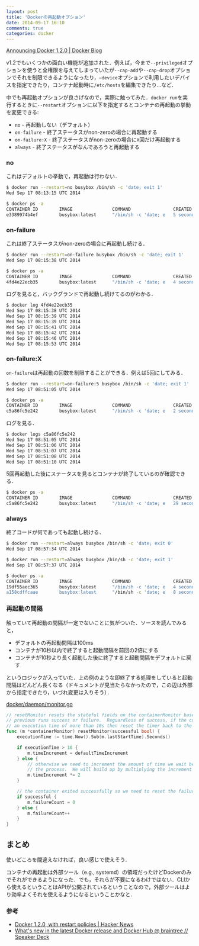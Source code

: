 ```yaml
---
layout: post
title: 'Dockerの再起動オプション'
date: 2014-09-17 16:10
comments: true
categories: docker
---
```


[Announcing Docker 1.2.0 | Docker Blog](http://blog.docker.com/2014/08/announcing-docker-1-2-0/)

v1.2でもいくつかの面白い機能が追加された．例えば，今まで`--privileged`オプションを使うと全権限を与えてしまっていたが`--cap-add`や`--cap-drop`オプションでそれを制限できるようになったり，`–device`オプションで利用したいデバイスを指定できたり，コンテナ起動時に`/etc/hosts`を編集できたり...など．

中でも再起動オプションが良さげなので，実際に触ってみた．`docker run`を実行するときに`--restart`オプションに以下を指定するとコンテナの再起動の挙動を変更できる:

- `no` - 再起動しない（デフォルト）
- `on-failure` - 終了ステータスがnon-zeroの場合に再起動する
- `on-failure:X` - 終了ステータスがnon-zeroの場合に`X`回だけ再起動する
- `always` - 終了ステータスがなんであろうと再起動する

### no

これはデフォルトの挙動で，再起動は行わない．

```bash
$ docker run --restart=no busybox /bin/sh -c 'date; exit 1'
Wed Sep 17 08:13:15 UTC 2014
```

```bash
$ docker ps -a
CONTAINER ID        IMAGE               COMMAND                CREATED             STATUS                     PORTS               NAMES
e3389974b4ef        busybox:latest      "/bin/sh -c 'date; e   5 seconds ago       Exited (1) 4 seconds ago                       jolly_hoover
```

### on-failure

これは終了ステータスがnon-zeroの場合に再起動し続ける．

```bash
$ docker run --restart=on-failure busybox /bin/sh -c 'date; exit 1'
Wed Sep 17 08:15:38 UTC 2014
```

```bash
$ docker ps -a
CONTAINER ID        IMAGE               COMMAND                CREATED             STATUS                         PORTS               NAMES
4fd4e22ecb35        busybox:latest      "/bin/sh -c 'date; e   4 seconds ago       Restarting (1) 1 seconds ago                       trusting_wilson
```

ログを見ると，バックグランドで再起動し続けてるのがわかる．

```bash
$ docker log 4fd4e22ecb35
Wed Sep 17 08:15:38 UTC 2014
Wed Sep 17 08:15:39 UTC 2014
Wed Sep 17 08:15:39 UTC 2014
Wed Sep 17 08:15:41 UTC 2014
Wed Sep 17 08:15:42 UTC 2014
Wed Sep 17 08:15:46 UTC 2014
Wed Sep 17 08:15:53 UTC 2014
```

### on-failure:X

`on-failure`は再起動の回数を制限することができる．例えば5回にしてみる．

```bash
$ docker run --restart=on-failure:5 busybox /bin/sh -c 'date; exit 1'
Wed Sep 17 08:51:05 UTC 2014
```

```bash
$ docker ps -a
CONTAINER ID        IMAGE               COMMAND                CREATED             STATUS                                  PORTS               NAMES
c5a86fc5e242        busybox:latest      "/bin/sh -c 'date; e   2 seconds ago       Restarting (1) Less than a second ago                       cocky_hawking
```

ログを見る．

```bash
$ docker logs c5a86fc5e242
Wed Sep 17 08:51:05 UTC 2014
Wed Sep 17 08:51:06 UTC 2014
Wed Sep 17 08:51:07 UTC 2014
Wed Sep 17 08:51:08 UTC 2014
Wed Sep 17 08:51:10 UTC 2014
```

5回再起動した後にステータスを見るとコンテナが終了しているのが確認できる．

```bash
$ docker ps -a
CONTAINER ID        IMAGE               COMMAND                CREATED             STATUS                      PORTS               NAMES
c5a86fc5e242        busybox:latest      "/bin/sh -c 'date; e   29 seconds ago      Exited (1) 24 seconds ago                       cocky_hawking
```

### always

終了コードが何であっても起動し続ける．

```bash
$ docker run --restart=always busybox /bin/sh -c 'date; exit 0'
Wed Sep 17 08:57:34 UTC 2014
```

```bash
$ docker run --restart=always busybox /bin/sh -c 'date; exit 1'
Wed Sep 17 08:57:37 UTC 2014
```

```bash
$ docker ps -a
CONTAINER ID        IMAGE               COMMAND                CREATED             STATUS                         PORTS               NAMES
19df55aec365        busybox:latest      "/bin/sh -c 'date; e   4 seconds ago       Restarting (1) 1 seconds ago                       drunk_ritchie
a158cdffcaae        busybox:latest      "/bin/sh -c 'date; e   8 seconds ago       Restarting (0) 3 seconds ago                       naughty_mclean
```

### 再起動の間隔

触っていて再起動の間隔が一定でないことに気がついた．ソースを読んでみると，

- デフォルトの再起動間隔は100ms
- コンテナが10秒以内で終了すると起動間隔を前回の2倍にする
- コンテナが10秒より長く起動した後に終了すると起動間隔をデフォルトに戻す

というロジックが入っていた．上の例のような即終了する処理をしていると起動間隔はどんどん長くなる（ドキュメントが見当たらなかったので，この辺は外部から指定できたり，いづれ変更は入りそう）．

[docker/daemon/monitor.go](https://github.com/docker/docker/blob/master/daemon/monitor.go)

```go
// resetMonitor resets the stateful fields on the containerMonitor based on the
// previous runs success or failure.  Reguardless of success, if the container had
// an execution time of more than 10s then reset the timer back to the default
func (m *containerMonitor) resetMonitor(successful bool) {
    executionTime := time.Now().Sub(m.lastStartTime).Seconds()

    if executionTime > 10 {
        m.timeIncrement = defaultTimeIncrement
    } else {
        // otherwise we need to increment the amount of time we wait before restarting
        // the process.  We will build up by multiplying the increment by 2
        m.timeIncrement *= 2
    }

    // the container exited successfully so we need to reset the failure counter
    if successful {
        m.failureCount = 0
    } else {
        m.failureCount++
    }
}
```

## まとめ

使いどころを間違えなければ，良い感じで使えそう．

コンテナの再起動は外部ツール（e.g., systemd）の領域だったけどDockerのみでそれができるようになった．でも，それらが不要になるわけではない．CLIから使えるということはAPIが公開されているということなので，外部ツールはより効率よくそれを使えるようになるということかなと．

### 参考

- [Docker 1.2.0, with restart policies | Hacker News](https://news.ycombinator.com/item?id=8212908)
- [What's new in the latest Docker release and Docker Hub @ braintree // Speaker Deck](https://speakerdeck.com/vieux/whats-new-in-the-latest-docker-release-and-docker-hub-at-braintree)
